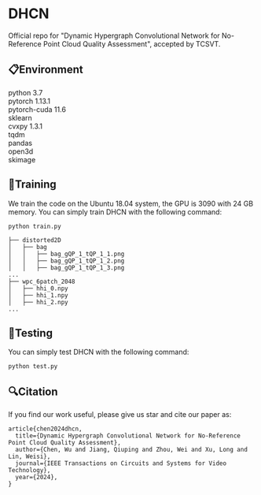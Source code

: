 # DHCN
Official repo for "Dynamic Hypergraph Convolutional Network for No-Reference Point Cloud Quality Assessment", accepted by TCSVT.

## 📋Environment
python 3.7  
pytorch 1.13.1  
pytorch-cuda 11.6  
sklearn  
cvxpy 1.3.1  
tqdm  
pandas  
open3d  
skimage  
 
## 📖Training
We train the code on the Ubuntu 18.04 system, the GPU is 3090 with 24 GB memory.
You can simply train DHCN with the following command:
```
python train.py
```


```
├── distorted2D
│   ├── bag
│   │   ├── bag_gQP_1_tQP_1_1.png
│   │   ├── bag_gQP_1_tQP_1_2.png
│   │   ├── bag_gQP_1_tQP_1_3.png
...
├── wpc_6patch_2048
│   ├── hhi_0.npy
│   ├── hhi_1.npy
│   ├── hhi_2.npy
...
```

## 📖Testing
You can simply test DHCN with the following command:
```
python test.py
```

## 🔍Citation
If you find our work useful, please give us star and cite our paper as:
```
article{chen2024dhcn,
  title={Dynamic Hypergraph Convolutional Network for No-Reference Point Cloud Quality Assessment}, 
  author={Chen, Wu and Jiang, Qiuping and Zhou, Wei and Xu, Long and Lin, Weisi},
  journal={IEEE Transactions on Circuits and Systems for Video Technology}, 
  year={2024},
}
```
